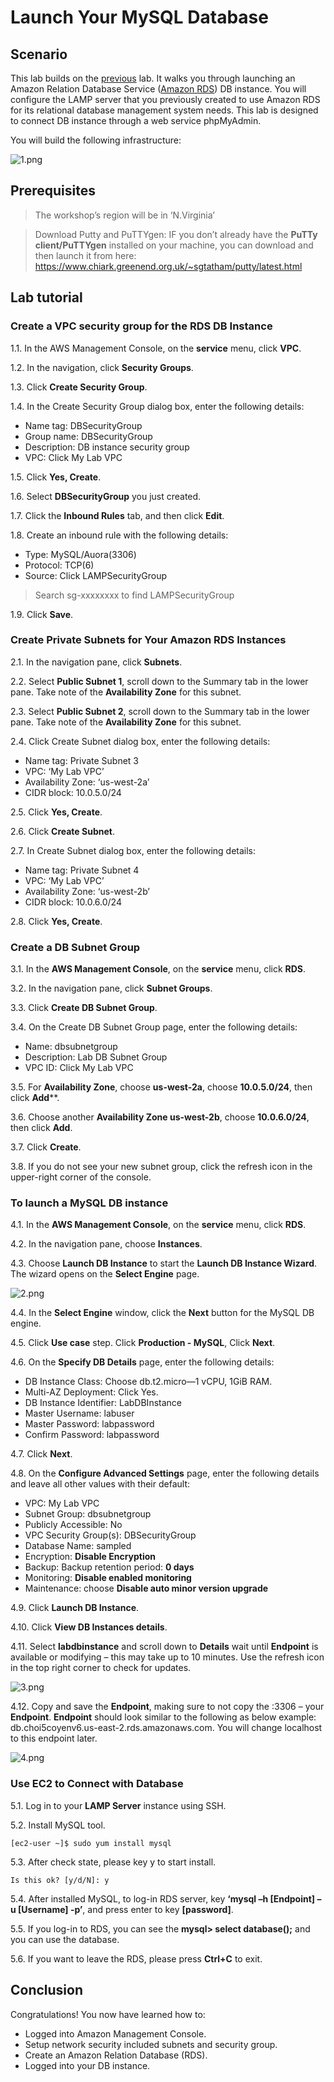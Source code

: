 # Launch Your MySQL Database

## Scenario
This lab builds on the [previous](https://github.com/ecloudvalley/Launch-an-Amazon-EC2-in-LAMP-Environment) lab. It walks you through launching an Amazon Relation Database Service ([Amazon RDS](https://aws.amazon.com/rds/)) DB instance. You will configure the LAMP server that you previously created to use Amazon RDS for its relational database management system needs. This lab is designed to connect DB instance through a web service phpMyAdmin.

You will build the following infrastructure:

![1.png](/images/1.png)

## Prerequisites
>The workshop’s region will be in ‘N.Virginia’

>Download Putty and PuTTYgen: IF you don’t already have the **PuTTy client/PuTTYgen** installed on your machine, you can download and then launch it from here: https://www.chiark.greenend.org.uk/~sgtatham/putty/latest.html

## Lab tutorial
### Create a VPC security group for the RDS DB Instance
1.1. 	In the AWS Management Console, on the **service** menu, click **VPC**.

1.2. 	In the navigation, click **Security Groups**.

1.3. 	Click **Create Security Group**.

1.4. 	In the Create Security Group dialog box, enter the following details:
* Name tag: DBSecurityGroup
* Group name: DBSecurityGroup
* Description: DB instance security group
* VPC: Click My Lab VPC

1.5. 	Click **Yes, Create**.

1.6. 	Select **DBSecurityGroup** you just created.

1.7. 	Click the **Inbound Rules** tab, and then click **Edit**.

1.8. 	Create an inbound rule with the following details:
* Type: MySQL/Auora(3306)
* Protocol: TCP(6)
* Source: Click LAMPSecurityGroup 
>Search sg-xxxxxxxx to find LAMPSecurityGroup

1.9. 	Click **Save**.

### Create Private Subnets for Your Amazon RDS Instances

2.1. 	In the navigation pane, click **Subnets**.

2.2. 	Select **Public Subnet 1**, scroll down to the Summary tab in the lower pane. Take note of the **Availability Zone** for this subnet.

2.3. 	Select **Public Subnet 2**, scroll down to the Summary tab in the lower pane. Take note of the **Availability Zone** for this subnet.

2.4. 	Click Create Subnet dialog box, enter the following details:
* Name tag: Private Subnet 3
* VPC: ‘My Lab VPC’
* Availability Zone: ‘us-west-2a’
* CIDR block: 10.0.5.0/24

2.5. 	Click **Yes, Create**.

2.6. 	Click **Create Subnet**.

2.7. 	In Create Subnet dialog box, enter the following details:
* Name tag: Private Subnet 4
* VPC: ‘My Lab VPC’
* Availability Zone: ‘us-west-2b’
* CIDR block: 10.0.6.0/24

2.8. 	Click **Yes, Create**.

### Create a DB Subnet Group

3.1. 	In the **AWS Management Console**, on the **service** menu, click **RDS**.

3.2. 	In the navigation pane, click **Subnet Groups**.

3.3. 	Click **Create DB Subnet Group**.

3.4. 	On the Create DB Subnet Group page, enter the following details:
* Name: dbsubnetgroup
* Description: Lab DB Subnet Group
* VPC ID: Click My Lab VPC

3.5. 	For **Availability Zone**, choose **us-west-2a**, choose **10.0.5.0/24**, then click **Add****.

3.6. 	Choose another **Availability Zone us-west-2b**, choose **10.0.6.0/24**, then click **Add**.

3.7. 	Click **Create**.

3.8. 	If you do not see your new subnet group, click the refresh icon in the upper-right corner of the console.

### To launch a MySQL DB instance

4.1. 	In the **AWS Management Console**, on the **service** menu, click **RDS**.

4.2. 	In the navigation pane, choose **Instances**.

4.3. 	Choose **Launch DB Instance** to start the **Launch DB Instance Wizard**. The wizard opens on the **Select Engine** page.

![2.png](/images/2.png)

4.4. 	In the **Select Engine** window, click the **Next** button for the MySQL DB engine.

4.5. 	Click **Use case** step. Click **Production - MySQL**, Click **Next**.

4.6. 	On the **Specify DB Details** page, enter the following details:
* DB Instance Class: Choose db.t2.micro—1 vCPU, 1GiB RAM.
* Multi-AZ Deployment: Click Yes.
* DB Instance Identifier: LabDBInstance
* Master Username: labuser
* Master Password: labpassword
* Confirm Password: labpassword

4.7. 	Click **Next**.

4.8. 	On the **Configure Advanced Settings** page, enter the following details and leave all other values with their default:
* VPC: My Lab VPC
* Subnet Group: dbsubnetgroup
* Publicly Accessible: No
* VPC Security Group(s): DBSecurityGroup
* Database Name: sampled
* Encryption: **Disable Encryption**
* Backup: Backup retention period: **0 days**
* Monitoring: **Disable enabled monitoring**
* Maintenance: choose **Disable auto minor version upgrade**

4.9. 	Click **Launch DB Instance**.

4.10. 	Click **View DB Instances details**.

4.11. 	Select **labdbinstance** and scroll down to **Details** wait until **Endpoint** is available or modifying – this may take up to 10 minutes. Use the refresh icon in the top right corner to check for updates.

![3.png](/images/3.png)

4.12. 	Copy and save the **Endpoint**, making sure to not copy the :3306 – your **Endpoint**. **Endpoint** should look similar to the following as below example: db.choi5coyenv6.us-east-2.rds.amazonaws.com. You will change localhost to this endpoint later.

![4.png](/images/4.png)

### Use EC2 to Connect with Database

5.1. 	Log in to your **LAMP Server** instance using SSH.

5.2. 	Install MySQL tool.

    [ec2-user ~]$ sudo yum install mysql

5.3. 	After check state, please key y to start install.
    
    Is this ok? [y/d/N]: y

5.4. 	After installed MySQL, to log-in RDS server, key **‘mysql –h [Endpoint] –u [Username] -p’**, and press enter to key **[password]**.

5.5. 	If you log-in to RDS, you can see the **mysql> select database();** and you can use the database.

5.6. 	If you want to leave the RDS, please press **Ctrl+C** to exit.

## Conclusion

Congratulations! You now have learned how to:
* Logged into Amazon Management Console.
* Setup network security included subnets and security group.
* Create an Amazon Relation Database (RDS).
* Logged into your DB instance.




